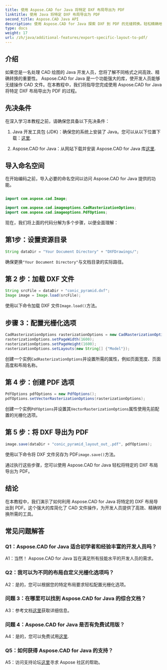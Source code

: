 ```yaml
---
title: 使用 Aspose.CAD for Java 将特定 DXF 布局导出为 PDF
linktitle: 使用 Java 将特定 DXF 布局导出为 PDF
second_title: Aspose.CAD Java API
description: 使用 Aspose.CAD for Java 探索 DXF 到 PDF 的无缝转换。轻松精确地导出特定布局。
type: docs
weight: 17
url: /zh/java/additional-features/export-specific-layout-to-pdf/
---
```

## 介绍

如果您是一名处理 CAD 绘图的 Java 开发人员，您将了解不同格式之间高效、精确转换的重要性。 Aspose.CAD for Java 是一个功能强大的库，使开发人员能够无缝操作 CAD 文件。在本教程中，我们将指导您完成使用 Aspose.CAD for Java 将特定 DXF 布局导出为 PDF 的过程。

## 先决条件

在深入学习本教程之前，请确保您具备以下先决条件：

1. Java 开发工具包 (JDK)：确保您的系统上安装了 Java。您可以从以下位置下载：[这里](https://www.oracle.com/java/technologies/javase-downloads.html).

2.  Aspose.CAD for Java：从网站下载并安装 Aspose.CAD for Java 库[这里](https://releases.aspose.com/cad/java/).

## 导入命名空间

在开始编码之前，导入必要的命名空间以访问 Aspose.CAD for Java 提供的功能。

```java

import com.aspose.cad.Image;

import com.aspose.cad.imageoptions.CadRasterizationOptions;
import com.aspose.cad.imageoptions.PdfOptions;
```

现在，我们将上面的代码分解为多个步骤，以便全面理解：

## 第1步：设置资源目录

```java
String dataDir = "Your Document Directory" + "DXFDrawings/";
```

确保更换`"Your Document Directory"`与文档目录的实际路径。

## 第 2 步：加载 DXF 文件

```java
String srcFile = dataDir + "conic_pyramid.dxf";
Image image = Image.load(srcFile); 
```

使用以下命令加载 DXF 文件`Image.load()`方法。

## 步骤 3：配置光栅化选项

```java
CadRasterizationOptions rasterizationOptions = new CadRasterizationOptions();
rasterizationOptions.setPageWidth(1600);
rasterizationOptions.setPageHeight(1600);   
rasterizationOptions.setLayouts(new String[] {"Model"});
```

创建一个实例`CadRasterizationOptions`并设置所需的属性，例如页面宽度、页面高度和布局名称。

## 第 4 步：创建 PDF 选项

```java
PdfOptions pdfOptions = new PdfOptions();
pdfOptions.setVectorRasterizationOptions(rasterizationOptions);
```

创建一个实例`PdfOptions`并设置其`VectorRasterizationOptions`属性使用先前配置的光栅化选项。

## 第 5 步：将 DXF 导出为 PDF

```java
image.save(dataDir + "conic_pyramid_layout_out_.pdf", pdfOptions);
```

使用以下命令将 DXF 文件另存为 PDF`image.save()`方法。

通过执行这些步骤，您可以使用 Aspose.CAD for Java 轻松将特定的 DXF 布局导出为 PDF。

## 结论

在本教程中，我们演示了如何利用 Aspose.CAD for Java 将特定的 DXF 布局导出到 PDF。这个强大的库简化了 CAD 文件操作，为开发人员提供了高效、精确转换所需的工具。

## 常见问题解答

### Q1：Aspose.CAD for Java 适合初学者和经验丰富的开发人员吗？

A1：当然！ Aspose.CAD for Java 旨在满足所有技能水平的开发人员的需求。

### Q2：我可以为不同的布局自定义光栅化选项吗？

A2：是的，您可以根据您的特定布局要求轻松配置光栅化选项。

### 问题 3：在哪里可以找到 Aspose.CAD for Java 的综合文档？

 A3：参考文档[这里](https://reference.aspose.com/cad/java/)获取详细信息。

### 问题 4：Aspose.CAD for Java 是否有免费试用版？

 A4：是的，您可以免费试用[这里](https://releases.aspose.com/).

### Q5：如何获得 Aspose.CAD for Java 的支持？

 A5：访问支持论坛[这里](https://forum.aspose.com/c/cad/19)寻求 Aspose 社区的帮助。